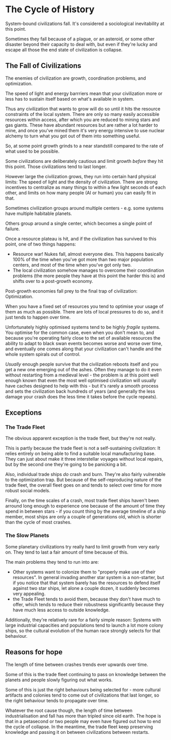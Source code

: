 # The Cycle of History

System-bound civilizations fall. It's considered a sociological inevitability at this point.

Sometimes they fall because of a plague, or an asteroid, or some other disaster beyond their
capacity to deal with, but even if they're lucky and escape all those the end state of civilization
is collapse.

## The Fall of Civilizations

The enemies of civilization are growth, coordination problems, and optimization.

The speed of light and energy barrriers mean that your civilization more or
less has to sustain itself based on what's available in system.

Thus any civilization that wants to grow will do so until it hits the resource constraints of the
local system. There are only so many easily accessible resources within access, after which
you are reduced to mining stars and gas giants. These have abundant resources but are rather
a lot harder to mine, and once you've mined them it's very energy intensive to use nuclear
alchemy to turn what you got out of them into something useful.

So, at some point growth grinds to a near standstill compared to the rate of what used to
be possible.

Some civilizations are deliberately cautious and limit growth *before* they hit this point.
Those civilizations tend to last longer.

However large the civilization grows, they run into certain hard physical limits: The speed
of light and the density of civilization. There are strong incentives to centralize as many
things to within a few light seconds of each other, and limits on how many people (AI or
human) you can easily fit in that.

Sometimes civilization groups around multiple centers - e.g. some systems have multiple
habitable planets.

Others group around a single center, which becomes a single point of failure.

Once a resource plateau is hit, and if the civilization has survived to this point, one
of two things happens:

* Resource war! Nukes fall, almost everyone dies. This happens basically 100% of the time
  when you've got more than two major population centers, and most of the time when you've
  got only two.
* The local civilization somehow manages to overcome their coordination problems (the more
  people they have at this point the harder this is) and shifts over to a post-growth
  economy.
  
Post-growth economies fall prey to the final trap of civilization: Optimization.

When you have a fixed set of resources you tend to optimise your usage of them as much as
possible. There are lots of local pressures to do so, and it just tends to happen over
time.

Unfortunately highly optimised systems tend to be highly *fragile* systems. You optimise
for the common case, even when you don't mean to, and because you're operating fairly close
to the set of available resources the ability to adapt to black swan events becomes worse
and worse over time, and eventually one comes along that your civilization can't handle
and the whole system spirals out of control.

*Usually* enough people survive that the civilization reboots itself and you get a new
one emerging out of the ashes. Often they manage to do it even without restarting from
a medieval level - the problem is at this point well enough known that even the most
well optimised civilization will usually have caches designed to help with this - but
it's rarely a smooth process and sets the civilization back hundreds of years (and generally
the less damage your crash does the less time it takes before the cycle repeats).

## Exceptions

### The Trade Fleet

The obvious apparent exception is the trade fleet, but they're not really.

This is partly because the trade fleet is not a self-sustaining civilization: It relies
entirely on being able to find a suitable local manufacturing base. They can just about
make it three interstellar voyages without local repairs, but by the second one they're
going to be panicking a bit.

Also, individual trade ships *do* crash and burn. They're also fairly vulnerable to the
optimization trap. But because of the self-reproducing nature of the trade fleet, the
overall fleet goes on and tends to select over time for more robust social models.

Finally, on the time scales of a crash, most trade fleet ships haven't been arround long
enough to experience one because of the amount of time they spend in between stars - if
you count thing by the average timeline of a ship member, most ships are only a couple of
generations old, which is shorter than the cycle of most crashes.

### The Slow Planets

Some planetary civilizations try really hard to limit growth from very early on. They
tend to last a fair amount of time because of this.

The main problems they tend to run into are:

* Other systems want to colonize them to "properly make use of their resources". In general
  invading another star system is a non-starter, but if you notice that that system barely
  has the resources to defend itself against two star ships, let alone a couple dozen, it
  suddenly becomes very appealing.
* the Trade Fleet tends to avoid them, because they don't have much to offer, which tends to
  reduce their robustness significantly because they have much less access to outside knowledge.
  
Additionally, they're relatively rare for a fairly simple reason: Systems with large industrial
capacities and populations tend to launch a lot more colony ships, so the cultural evolution
of the human race strongly selects for that behaviour.

## Reasons for hope

The length of time between crashes trends ever upwards over time.

Some of this is the trade fleet continuing to pass on knowledge between the planets and people
slowly figuring out what works.

Some of this is just the right behaviours being selected for - more cultural artifacts and
colonies tend to come out of civilizations that last longer, so the right behaviour tends
to propagate over time.

Whatever the root cause though, the length of time between industrialisation and fall has
more than tripled since old earth. The hope is that in a petasecond or two people may even
have figured out how to end the cycle of collapse. In the meantime, the trade fleet keep
preserving knowledge and passing it on between civilizations between restarts.
